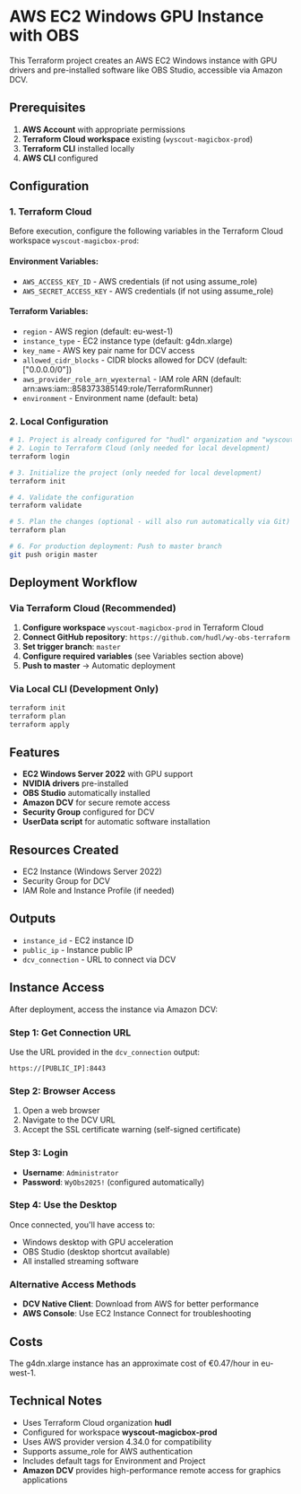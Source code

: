 # AWS EC2 Windows GPU Instance with OBS

This Terraform project creates an AWS EC2 Windows instance with GPU drivers and pre-installed software like OBS Studio, accessible via Amazon DCV.

## Prerequisites

1. **AWS Account** with appropriate permissions
2. **Terraform Cloud workspace** existing (`wyscout-magicbox-prod`)
3. **Terraform CLI** installed locally
4. **AWS CLI** configured

## Configuration

### 1. Terraform Cloud
Before execution, configure the following variables in the Terraform Cloud workspace `wyscout-magicbox-prod`:

#### Environment Variables:
- `AWS_ACCESS_KEY_ID` - AWS credentials (if not using assume_role)
- `AWS_SECRET_ACCESS_KEY` - AWS credentials (if not using assume_role)

#### Terraform Variables:
- `region` - AWS region (default: eu-west-1)
- `instance_type` - EC2 instance type (default: g4dn.xlarge) 
- `key_name` - AWS key pair name for DCV access
- `allowed_cidr_blocks` - CIDR blocks allowed for DCV (default: ["0.0.0.0/0"])
- `aws_provider_role_arn_wyexternal` - IAM role ARN (default: arn:aws:iam::858373385149:role/TerraformRunner)
- `environment` - Environment name (default: beta)

### 2. Local Configuration
```bash
# 1. Project is already configured for "hudl" organization and "wyscout-magicbox-prod" workspace
# 2. Login to Terraform Cloud (only needed for local development)
terraform login

# 3. Initialize the project (only needed for local development)
terraform init

# 4. Validate the configuration
terraform validate

# 5. Plan the changes (optional - will also run automatically via Git)
terraform plan

# 6. For production deployment: Push to master branch
git push origin master
```

## Deployment Workflow

### Via Terraform Cloud (Recommended)
1. **Configure workspace** `wyscout-magicbox-prod` in Terraform Cloud
2. **Connect GitHub repository**: `https://github.com/hudl/wy-obs-terraform`
3. **Set trigger branch**: `master`
4. **Configure required variables** (see Variables section above)
5. **Push to master** → Automatic deployment

### Via Local CLI (Development Only)
```bash
terraform init
terraform plan
terraform apply
```

## Features

- **EC2 Windows Server 2022** with GPU support
- **NVIDIA drivers** pre-installed
- **OBS Studio** automatically installed
- **Amazon DCV** for secure remote access
- **Security Group** configured for DCV
- **UserData script** for automatic software installation

## Resources Created

- EC2 Instance (Windows Server 2022)
- Security Group for DCV
- IAM Role and Instance Profile (if needed)

## Outputs

- `instance_id` - EC2 instance ID
- `public_ip` - Instance public IP
- `dcv_connection` - URL to connect via DCV

## Instance Access

After deployment, access the instance via Amazon DCV:

### Step 1: Get Connection URL
Use the URL provided in the `dcv_connection` output:
```
https://[PUBLIC_IP]:8443
```

### Step 2: Browser Access
1. Open a web browser
2. Navigate to the DCV URL
3. Accept the SSL certificate warning (self-signed certificate)

### Step 3: Login
- **Username**: `Administrator`
- **Password**: `WyObs2025!` (configured automatically)

### Step 4: Use the Desktop
Once connected, you'll have access to:
- Windows desktop with GPU acceleration
- OBS Studio (desktop shortcut available)
- All installed streaming software

### Alternative Access Methods
- **DCV Native Client**: Download from AWS for better performance
- **AWS Console**: Use EC2 Instance Connect for troubleshooting

## Costs

The g4dn.xlarge instance has an approximate cost of €0.47/hour in eu-west-1.

## Technical Notes

- Uses Terraform Cloud organization **hudl**
- Configured for workspace **wyscout-magicbox-prod**
- Uses AWS provider version 4.34.0 for compatibility
- Supports assume_role for AWS authentication
- Includes default tags for Environment and Project
- **Amazon DCV** provides high-performance remote access for graphics applications

